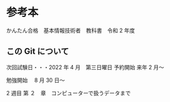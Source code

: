 # 参考本

かんたん合格　基本情報技術者　教科書　令和 2 年度

## この Git について

次回試験日・・・2022 年 4 月　第三日曜日
予約開始 来年 2 月〜

勉強開始　 8 月 30 日〜

2 週目
第 ２　章　コンピューターで扱うデータまで
